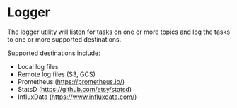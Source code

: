 # Logger 

The logger utility will listen for tasks on one or more topics and 
log the tasks to one or more supported destinations.

Supported destinations include:

- Local log files
- Remote log files (S3, GCS)
- Prometheus (https://prometheus.io/)
- StatsD (https://github.com/etsy/statsd)
- InfluxData (https://www.influxdata.com/)




